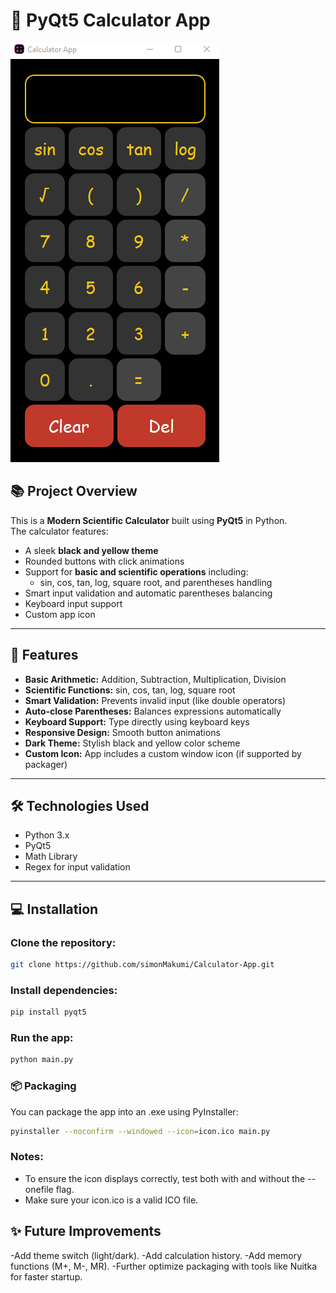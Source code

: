 # 🧮 PyQt5 Calculator App

![Calculator Screenshot](calc_pic.png)

## 📚 Project Overview

This is a **Modern Scientific Calculator** built using **PyQt5** in Python.  
The calculator features:
- A sleek **black and yellow theme**
- Rounded buttons with click animations
- Support for **basic and scientific operations** including:
  - sin, cos, tan, log, square root, and parentheses handling
- Smart input validation and automatic parentheses balancing
- Keyboard input support
- Custom app icon

---

## 🚀 Features

- **Basic Arithmetic:** Addition, Subtraction, Multiplication, Division
- **Scientific Functions:** sin, cos, tan, log, square root
- **Smart Validation:** Prevents invalid input (like double operators)
- **Auto-close Parentheses:** Balances expressions automatically
- **Keyboard Support:** Type directly using keyboard keys
- **Responsive Design:** Smooth button animations
- **Dark Theme:** Stylish black and yellow color scheme
- **Custom Icon:** App includes a custom window icon (if supported by packager)

---

## 🛠️ Technologies Used
- Python 3.x
- PyQt5
- Math Library
- Regex for input validation

---

## 💻 Installation

### Clone the repository:
```bash
git clone https://github.com/simonMakumi/Calculator-App.git
```

### Install dependencies:
```bash
pip install pyqt5
```

### Run the app:
```bash
python main.py
```

### 📦 Packaging
You can package the app into an .exe using PyInstaller:
```bash
pyinstaller --noconfirm --windowed --icon=icon.ico main.py
```

### Notes:
- To ensure the icon displays correctly, test both with and without the --onefile flag.
- Make sure your icon.ico is a valid ICO file.


## ✨ Future Improvements
-Add theme switch (light/dark).
-Add calculation history.
-Add memory functions (M+, M-, MR).
-Further optimize packaging with tools like Nuitka for faster startup.

